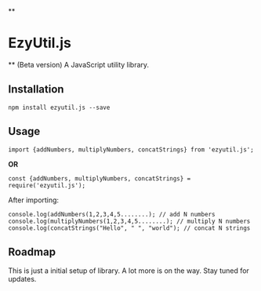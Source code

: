 **
# EzyUtil.js
**
(Beta version)
A JavaScript utility library.

## Installation

 `npm install ezyutil.js --save`

## Usage

    import {addNumbers, multiplyNumbers, concatStrings} from 'ezyutil.js';

**OR**

    const {addNumbers, multiplyNumbers, concatStrings} = require('ezyutil.js');

After importing: 

    console.log(addNumbers(1,2,3,4,5........); // add N numbers
    console.log(multiplyNumbers(1,2,3,4,5........); // multiply N numbers
    console.log(concatStrings("Hello", " ", "world"); // concat N strings

## Roadmap
This is just a initial setup of library. A lot more is on the way. Stay tuned for updates.

